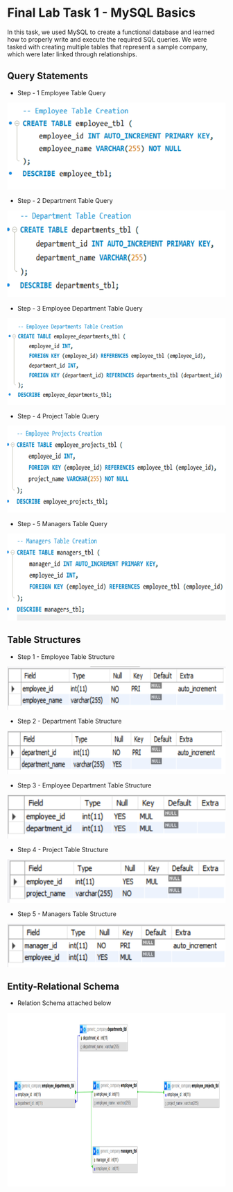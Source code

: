# Final Lab Task 1 - MySQL Basics 

In this task, we used MySQL to create a functional database and learned how to properly write and execute the required SQL queries. We were tasked with creating multiple tables that represent a sample company, which were later linked through relationships.

## Query Statements

- Step - 1 Employee Table Query <br>

<img src="Images/Employee-Table.png" alt="Alt Text" width="600" height="200">

- Step - 2 Department Table Query <br>

<img src="Images/Department-Table.png" alt="Alt Text" width="600" height="200">

- Step - 3 Employee Department Table Query <br>

<img src="Images/Emp-Dept-Table.png" alt="Alt Text" width="600" height="200">

- Step - 4 Project Table Query <br>

<img src="Images/Emp-Proj-Creation.png" alt="Alt Text" width="600" height="200">

- Step - 5 Managers Table Query <br>

<img src="Images/Manager-Table-Creation.png" alt="Alt Text" width="600" height="200">

## Table Structures

- Step 1 - Employee Table Structure <br>

<img src="Images/Emp-Table-Structure.png" alt="Alt Text" width="600" height="100">

- Step 2 - Department Table Structure <br>

<img src="Images/Department-Table-Structure.png" alt="Alt Text" width="600" height="100">

- Step 3 - Employee Department Table Structure <br>

<img src="Images/Employee-Department-Structure.png" alt="Alt Text" width="600" height="100">

- Step 4 - Project Table Structure <br>

<img src="Images/Project-Structure.png" alt="Alt Text" width="600" height="100">

- Step 5 - Managers Table Structure <br>

<img src="Images/Manager-Structure.png" alt="Alt Text" width="600" height="100">

## Entity-Relational Schema

- Relation Schema attached below <br>

<img src="Images/Entity-Relation.jpg" alt="Alt Text" width="900" height="400">
